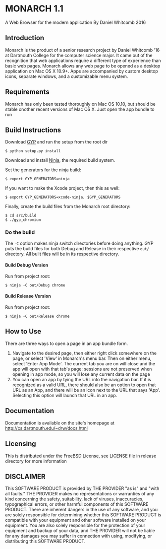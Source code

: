 # MONARCH 1.1
A Web Browser for the modern application
By Daniel Whitcomb 2016

## Introduction
Monarch is the product of a senior research project by 
Daniel Whitcomb '16 at Dartmouth College for the computer science major. 
It came out of the recognition that web applications require 
a different type of experience than basic web pages. 
Monarch allows any web page to be opened as a desktop application
on Mac OS X 10.9+. Apps are accompanied by custom desktop icons, 
separate windows, and a customizable menu system. 

## Requirements
Monarch has only been tested thoroughly on Mac OS 10.10,
but should be stable onother recent versions of Mac OS X. Just open the app bundle to run

## Build Instructions
Download [GYP](https://gyp.gsrc.io/) and run the setup from the root dir
    
    $ python setup.py install


Download and install [Ninja](https://www.google.com/search?q=ninja&oq=ninja&aqs=chrome..69i57j69i60l3j69i59j69i61.775j0j1&sourceid=chrome&ie=UTF-8#q=Ninja+build), the required build system.


Set the generators for the ninja build:

    $ export GYP_GENERATORS=ninja

If you want to make the Xcode project, then this as well:

    $ export GYP_GENERATORS=xcode-ninja, $GYP_GENERATORS

Finally, create the build files from the Monarch root directory:

    $ cd src/build
    $ ./gyp_chromium
    
### Do the build
The `-C` option makes ninja switch directories before doing anything. GYP puts the build files for both Debug and Release in their respective `out/` directory. All built files will be in its respective directory.

#### Build Debug Version
Run from project root:

    $ ninja -C out/Debug chrome

#### Build Release Version
Run from project root:

    $ ninja -C out/Release chrome


## How to Use
There are three ways to open a page in an app bundle form.
1. Navigate to the desired page, then either right click somewhere on the page, or select 'View' 
in Monarch's menu bar. Then on either menu, select 'Enter App Mode'. The current tab you are on 
will close and the app will open with that tab's page: sessions are not preserved when opening in
app mode, so you will lose any current data on the page
2. You can open an app by tying the URL into the navigation bar. If it is recognized as a valid URL, 
there should also be an option to open that URL as an App, and there will be an icon next to the URL
that says 'App'. Selecting this option will launch that URL in an app.

## Documentation
Documentation is available on the site's homepage at http://cs.dartmouth.edu/~drw/docs.html

## Licensing
This is distributed under the FreeBSD License, see LICENSE file in release directory for more information

## DISCLAIMER
This SOFTWARE PRODUCT is provided by THE PROVIDER "as is" and "with all faults." THE PROVIDER makes no representations or warranties of any kind concerning the safety, suitability, lack of viruses, inaccuracies, typographical errors, or other harmful components of this SOFTWARE PRODUCT. There are inherent dangers in the use of any software, and you are solely responsible for determining whether this SOFTWARE PRODUCT is compatible with your equipment and other software installed on your equipment. You are also solely responsible for the protection of your equipment and backup of your data, and THE PROVIDER will not be liable for any damages you may suffer in connection with using, modifying, or distributing this SOFTWARE PRODUCT.

